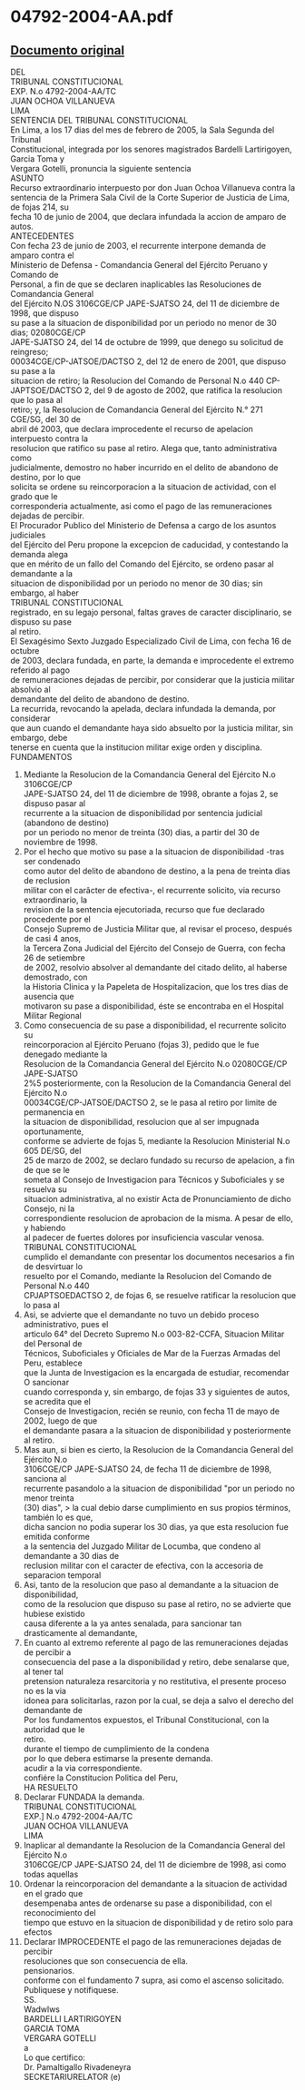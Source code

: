 
04792-2004-AA.pdf
=================
  
[Documento original](https://tc.gob.pe/jurisprudencia/2005/04792-2004-AA.pdf)  
---  
DEL  
TRIBUNAL CONSTITUCIONAL  
EXP. N.o 4792-2004-AA/TC  
JUAN OCHOA VILLANUEVA  
LIMA  
SENTENCIA DEL TRIBUNAL CONSTITUCIONAL  
En Lima, a los 17 dias del mes de febrero de 2005, la Sala Segunda del Tribunal  
Constitucional, integrada por los senores magistrados Bardelli Lartirigoyen, Garcia Toma y  
Vergara Gotelli, pronuncia la siguiente sentencia  
ASUNTO  
Recurso extraordinario interpuesto por don Juan Ochoa Villanueva contra la  
sentencia de la Primera Sala Civil de la Corte Superior de Justicia de Lima, de fojas 214, su  
fecha 10 de junio de 2004, que declara infundada la accion de amparo de autos.  
ANTECEDENTES  
Con fecha 23 de junio de 2003, el recurrente interpone demanda de amparo contra el  
Ministerio de Defensa - Comandancia General del Ejército Peruano y Comando de  
Personal, a fin de que se declaren inaplicables las Resoluciones de Comandancia General  
del Ejército N.OS 3106CGE/CP JAPE-SJATSO 24, del 11 de diciembre de 1998, que dispuso  
su pase a la situacion de disponibilidad por un periodo no menor de 30 dias; 02080CGE/CP  
JAPE-SJATSO 24, del 14 de octubre de 1999, que denego su solicitud de reingreso;  
00034CGE/CP-JATSOE/DACTSO 2, del 12 de enero de 2001, que dispuso su pase a la  
situacion de retiro; la Resolucion del Comando de Personal N.o 440 CP-  
JAPTSOE/DACTSO 2, del 9 de agosto de 2002, que ratifica la resolucion que lo pasa al  
retiro; y, la Resolucion de Comandancia General del Ejército N.° 271 CGE/SG, del 30 de  
abril dé 2003, que declara improcedente el recurso de apelacion interpuesto contra la  
resolucion que ratifico su pase al retiro. Alega que, tanto administrativa como  
judicialmente, demostro no haber incurrido en el delito de abandono de destino, por lo que  
solicita se ordene su reincorporacion a la situacion de actividad, con el grado que le  
corresponderia actualmente, asi como el pago de las remuneraciones dejadas de percibir.  
El Procurador Publico del Ministerio de Defensa a cargo de los asuntos judiciales  
del Ejército del Peru propone la excepcion de caducidad, y contestando la demanda alega  
que en mérito de un fallo del Comando del Ejército, se ordeno pasar al demandante a la  
situacion de disponibilidad por un periodo no menor de 30 dias; sin embargo, al haber  
TRIBUNAL CONSTITUCIONAL  
registrado, en su legajo personal, faltas graves de caracter disciplinario, se dispuso su pase  
al retiro.  
El Sexagésimo Sexto Juzgado Especializado Civil de Lima, con fecha 16 de octubre  
de 2003, declara fundada, en parte, la demanda e improcedente el extremo referido al pago  
de remuneraciones dejadas de percibir, por considerar que la justicia militar absolvio al  
demandante del delito de abandono de destino.  
La recurrida, revocando la apelada, declara infundada la demanda, por considerar  
que aun cuando el demandante haya sido absuelto por la justicia militar, sin embargo, debe  
tenerse en cuenta que la institucion militar exige orden y disciplina.  
FUNDAMENTOS  
1. Mediante la Resolucion de la Comandancia General del Ejército N.o 3106CGE/CP  
JAPE-SJATSO 24, del 11 de diciembre de 1998, obrante a fojas 2, se dispuso pasar al  
recurrente a la situacion de disponibilidad por sentencia judicial (abandono de destino)  
por un periodo no menor de treinta (30) dias, a partir del 30 de noviembre de 1998.  
2. Por el hecho que motivo su pase a la situacion de disponibilidad -tras ser condenado  
como autor del delito de abandono de destino, a la pena de treinta dias de reclusion  
militar con el carâcter de efectiva-, el recurrente solicito, via recurso extraordinario, la  
revision de la sentencia ejecutoriada, recurso que fue declarado procedente por el  
Consejo Supremo de Justicia Militar que, al revisar el proceso, después de casi 4 anos,  
la Tercera Zona Judicial del Ejército del Consejo de Guerra, con fecha 26 de setiembre  
de 2002, resolvio absolver al demandante del citado delito, al haberse demostrado, con  
la Historia Clinica y la Papeleta de Hospitalizacion, que los tres dias de ausencia que  
motivaron su pase a disponibilidad, éste se encontraba en el Hospital Militar Regional  
3. Como consecuencia de su pase a disponibilidad, el recurrente solicito su  
reincorporacion al Ejército Peruano (fojas 3), pedido que le fue denegado mediante la  
Resolucion de la Comandancia General del Ejército N.o 02080CGE/CP JAPE-SJATSO  
2%5 posteriormente, con la Resolucion de la Comandancia General del Ejército N.o  
00034CGE/CP-JATSOE/DACTSO 2, se le pasa al retiro por limite de permanencia en  
la situacion de disponibilidad, resolucion que al ser impugnada oportunamente,  
conforme se advierte de fojas 5, mediante la Resolucion Ministerial N.o 605 DE/SG, del  
25 de marzo de 2002, se declaro fundado su recurso de apelacion, a fin de que se le  
someta al Consejo de Investigacion para Técnicos y Suboficiales y se resuelva su  
situacion administrativa, al no existir Acta de Pronunciamiento de dicho Consejo, ni la  
correspondiente resolucion de aprobacion de la misma. A pesar de ello, y habiendo  
al padecer de fuertes dolores por insuficiencia vascular venosa.  
TRIBUNAL CONSTITUCIONAL  
cumplido el demandante con presentar los documentos necesarios a fin de desvirtuar lo  
resuelto por el Comando, mediante la Resolucion del Comando de Personal N.o 440  
CPJAPTSOEDACTSO 2, de fojas 6, se resuelve ratificar la resolucion que lo pasa al  
4. Asi, se advierte que el demandante no tuvo un debido proceso administrativo, pues el  
articulo 64° del Decreto Supremo N.o 003-82-CCFA, Situacion Militar del Personal de  
Técnicos, Suboficiales y Oficiales de Mar de la Fuerzas Armadas del Peru, establece  
que la Junta de Investigacion es la encargada de estudiar, recomendar O sancionar  
cuando corresponda y, sin embargo, de fojas 33 y siguientes de autos, se acredita que el  
Consejo de Investigacion, recién se reunio, con fecha 11 de mayo de 2002, luego de que  
el demandante pasara a la situacion de disponibilidad y posteriormente al retiro.  
5. Mas aun, si bien es cierto, la Resolucion de la Comandancia General del Ejército N.o  
3106CGE/CP JAPE-SJATSO 24, de fecha 11 de diciembre de 1998, sanciona al  
recurrente pasandolo a la situacion de disponibilidad "por un periodo no menor treinta  
(30) dias", > la cual debio darse cumplimiento en sus propios términos, también lo es que,  
dicha sancion no podia superar los 30 dias, ya que esta resolucion fue emitida conforme  
a la sentencia del Juzgado Militar de Locumba, que condeno al demandante a 30 dias de  
reclusion militar con el caracter de efectiva, con la accesoria de separacion temporal  
6. Asi, tanto de la resolucion que paso al demandante a la situacion de disponibilidad,  
como de la resolucion que dispuso su pase al retiro, no se advierte que hubiese existido  
causa diferente a la ya antes senalada, para sancionar tan drasticamente al demandante,  
7. En cuanto al extremo referente al pago de las remuneraciones dejadas de percibir a  
consecuencia del pase a la disponibilidad y retiro, debe senalarse que, al tener tal  
pretension naturaleza resarcitoria y no restitutiva, el presente proceso no es la via  
idonea para solicitarlas, razon por la cual, se deja a salvo el derecho del demandante de  
Por los fundamentos expuestos, el Tribunal Constitucional, con la autoridad que le  
retiro.  
durante el tiempo de cumplimiento de la condena  
por lo que debera estimarse la presente demanda.  
acudir a la via correspondiente.  
confiére la Constitucion Politica del Peru,  
HA RESUELTO  
1. Declarar FUNDADA la demanda.  
TRIBUNAL CONSTITUCIONAL  
EXP.] N.o 4792-2004-AA/TC  
JUAN OCHOA VILLANUEVA  
LIMA  
2. Inaplicar al demandante la Resolucion de la Comandancia General del Ejército N.o  
3106CGE/CP JAPE-SJATSO 24, del 11 de diciembre de 1998, asi como todas aquellas  
3. Ordenar la reincorporacion del demandante a la situacion de actividad en el grado que  
desempenaba antes de ordenarse su pase a disponibilidad, con el reconocimiento del  
tiempo que estuvo en la situacion de disponibilidad y de retiro solo para efectos  
4. Declarar IMPROCEDENTE el pago de las remuneraciones dejadas de percibir  
resoluciones que son consecuencia de ella.  
pensionarios.  
conforme con el fundamento 7 supra, asi como el ascenso solicitado.  
Publiquese y notifiquese.  
SS.  
Wadwlws  
BARDELLI LARTIRIGOYEN  
GARCIA TOMA  
VERGARA GOTELLI  
a  
Lo que certifico:  
Dr. Pamaltigallo Rivadeneyra  
SECKETARIURELATOR (e)
